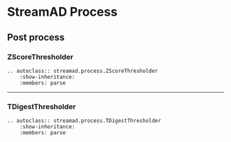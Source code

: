 # StreamAD Process


## Post process



### ZScoreThresholder
```{eval-rst}
.. autoclass:: streamad.process.ZScoreThresholder
    :show-inheritance:
    :members: parse
```

---
### TDigestThresholder
```{eval-rst}
.. autoclass:: streamad.process.TDigestThresholder
    :show-inheritance:
    :members: parse
```
